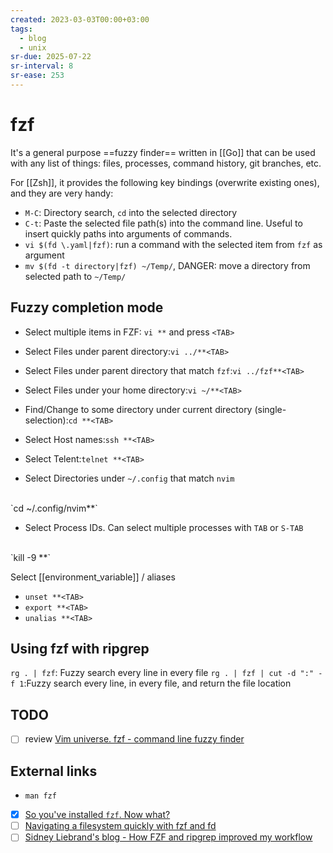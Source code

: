 ```yaml
---
created: 2023-03-03T00:00+03:00
tags:
  - blog
  - unix
sr-due: 2025-07-22
sr-interval: 8
sr-ease: 253
---
```


# fzf

It's a general purpose ==fuzzy finder== written in [[Go]] that can be used with
any list of things: files, processes, command history, git branches, etc.

For [[Zsh]], it provides the following key bindings (overwrite existing ones),
and they are very handy:

- `M-C`:<wbr class="f"> Directory search, `cd` into the selected directory
- `C-t`:<wbr class="f"> Paste the selected file path(s) into the command line. Useful to insert
quickly paths into arguments of commands.
- `vi $(fd \.yaml|fzf)`:<wbr class="f"> run a command with the selected item from `fzf` as argument
- `mv $(fd -t directory|fzf) ~/Temp/`, DANGER:<wbr class="f"> move a directory from selected path to `~/Temp/`

## Fuzzy completion mode

- Select multiple items in FZF:<wbr class="f"> `vi **` and press `<TAB>` <!--SR:!2024-09-22,1,233-->
- Select Files under parent directory:<wbr class="f"> `vi ../**<TAB>`
- Select Files under parent directory that match `fzf`:<wbr class="f"> `vi ../fzf**<TAB>`
- Select Files under your home directory:<wbr class="f"> `vi ~/**<TAB>`
- Find/Change to some directory under current directory (single-selection):<wbr class="f"> `cd **<TAB>`
- Select Host names:<wbr class="f"> `ssh **<TAB>`
- Select Telent:<wbr class="f"> `telnet **<TAB>`

- Select Directories under `~/.config` that match `nvim`
<br class="f">
`cd ~/.config/nvim**<TAB>`

- Select Process IDs. Can select multiple processes with `TAB` or `S-TAB`
<br class="f">
`kill -9 **<TAB>`

Select [[environment_variable]] / aliases
<br class="f">
- `unset **<TAB>`
- `export **<TAB>`
- `unalias **<TAB>`

## Using fzf with ripgrep

`rg . | fzf`:<wbr class="f"> Fuzzy search every line in every file
`rg . | fzf | cut -d ":" -f 1`:<wbr class="f"> Fuzzy search every line, in every file, and return the file location

## TODO

- [ ] review [Vim universe. fzf - command line fuzzy finder](https://www.youtube.com/watch?v=qgG5Jhi_Els)

## External links

- `man fzf`
- [x] [So you've installed `fzf`. Now what?](https://andrew-quinn.me/fzf/)
- [ ] [Navigating a filesystem quickly with fzf and fd](https://mike.place/2017/fzf-fd/)
- [ ] [Sidney Liebrand's blog - How FZF and ripgrep improved my workflow](https://sidneyliebrand.io/blog/how-fzf-and-ripgrep-improved-my-workflow)
